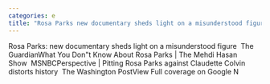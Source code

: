 ```yaml
---
categories: e
title: "Rosa Parks new documentary sheds light on a misunderstood figure  The Guardian"
---
```

Rosa Parks: new documentary sheds light on a misunderstood figure&nbsp;&nbsp;The GuardianWhat You Don"t Know About Rosa Parks | The Mehdi Hasan Show&nbsp;&nbsp;MSNBCPerspective | Pitting Rosa Parks against Claudette Colvin distorts history&nbsp;&nbsp;The Washington PostView Full coverage on Google N